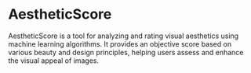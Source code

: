 # AestheticScore
AestheticScore is a tool for analyzing and rating visual aesthetics using machine learning algorithms. It provides an objective score based on various beauty and design principles, helping users assess and enhance the visual appeal of images.

